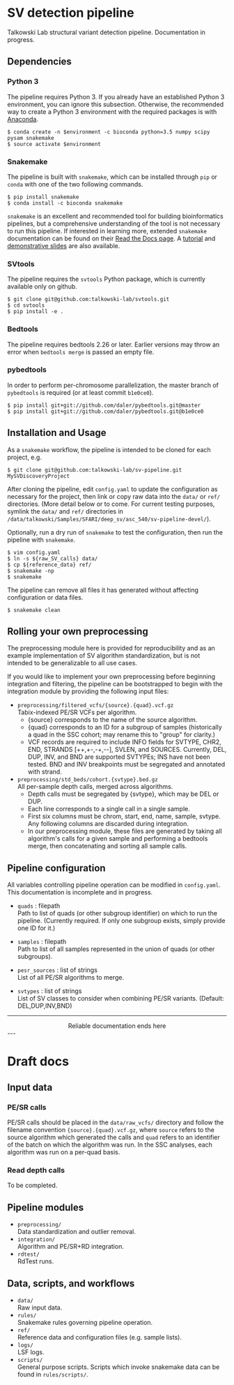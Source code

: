 # SV detection pipeline

Talkowski Lab structural variant detection pipeline. Documentation in progress.

## Dependencies

### Python 3

The pipeline requires Python 3. If you already have an established Python 3
environment, you can ignore this subsection. Otherwise, the recommended way to
create a Python 3 environment with the required packages is with
[Anaconda](https://www.continuum.io/downloads).

```
$ conda create -n $environment -c bioconda python=3.5 numpy scipy pysam snakemake
$ source activate $environment
```

### Snakemake
The pipeline is built with `snakemake`, which can be installed through `pip` or
`conda` with one of the two following commands.

```
$ pip install snakemake
$ conda install -c bioconda snakemake
```

`snakemake` is an excellent and recommended tool for building bioinformatics
pipelines, but a comprehensive understanding of the tool is not necessary to
run this pipeline. If interested in learning more, extended `snakemake`
documentation can be found on their [Read the Docs
page](https://snakemake.readthedocs.io/en/stable/). A
[tutorial](https://snakemake.bitbucket.io/snakemake-tutorial.html) and
[demonstrative slides](http://slides.com/johanneskoester/deck-1#/) are also
available. 

### SVtools
The pipeline requires the `svtools` Python package, which is currently
available only on github.

```
$ git clone git@github.com:talkowski-lab/svtools.git
$ cd svtools
$ pip install -e .
```

### Bedtools
The pipeline requires bedtools 2.26 or later. Earlier versions may throw an
error when `bedtools merge` is passed an empty file.

### pybedtools
In order to perform per-chromosome parallelization, the master branch of 
`pybedtools` is required (or at least commit `b1e0ce0`).

```
$ pip install git+git://github.com/daler/pybedtools.git@master
$ pip install git+git://github.com/daler/pybedtools.git@b1e0ce0
```

## Installation and Usage
As a `snakemake` workflow, the pipeline is intended to be cloned for each
project, e.g.

```
$ git clone git@github.com:talkowski-lab/sv-pipeline.git MySVDiscoveryProject
```

After cloning the pipeline, edit `config.yaml` to update the configuration as
necessary for the project, then link or copy raw data into the `data/` or
`ref/` directories. (More detail below or to come. For current testing
purposes, symlink the `data/` and `ref/` directories in
`/data/talkowski/Samples/SFARI/deep_sv/asc_540/sv-pipeline-devel/`). 

Optionally, run a dry run of `snakemake` to test the configuration, then run
the pipeline with `snakemake`.

```
$ vim config.yaml
$ ln -s ${raw_SV_calls} data/
$ cp ${reference_data} ref/
$ snakemake -np
$ snakemake
```

The pipeline can remove all files it has generated without affecting
configuration or data files.

```
$ snakemake clean
```

## Rolling your own preprocessing

The preprocessing module here is provided for reproducibility and as an
example implementation of SV algorithm standardization, but is not intended to
be generalizable to all use cases. 

If you would like to implement your own preprocessing before beginning
integration and filtering, the pipeline can be bootstrapped to begin with the
integration module by providing the following input files:

* `preprocessing/filtered_vcfs/{source}.{quad}.vcf.gz`  
    Tabix-indexed PE/SR VCFs per algorithm. 
    - {source} corresponds to the name of the source algorithm.
    - {quad} corresponds to an ID for a subgroup of samples (historically a
      quad in the SSC cohort; may rename this to "group" for clarity.)
    - VCF records are required to include INFO fields for SVTYPE, CHR2, END,
      STRANDS [++,+-,-+,--], SVLEN, and SOURCES.  Currently, DEL, DUP, INV, and
      BND are supported SVTYPEs; INS have not been tested. BND and INV
      breakpoints must be segregated and annotated with strand.
* `preprocessing/std_beds/cohort.{svtype}.bed.gz`  
    All per-sample depth calls, merged across algorithms.
    - Depth calls must be segregated by {svtype}, which may be DEL or DUP.
    - Each line corresponds to a single call in a single sample.
    - First six columns must be chrom, start, end, name, sample, svtype. Any
      following columns are discarded during integration.
    - In our preprocessing module, these files are generated by taking all
      algorithm's calls for a given sample and performing a bedtools merge,
      then concatenating and sorting all sample calls.

## Pipeline configuration

All variables controlling pipeline operation can be modified in `config.yaml`.
This documentation is incomplete and in progress.

* `quads` : filepath  
    Path to list of quads (or other subgroup identifier) on which to run the
pipeline. (Currently required. If only one subgroup exists, simply provide one
ID for it.)

* `samples` : filepath  
    Path to list of all samples represented in the union of quads (or other
subgroups).

* `pesr_sources` : list of strings  
    List of all PE/SR algorithms to merge.

* `svtypes` : list of strings  
    List of SV classes to consider when combining PE/SR variants. (Default:
DEL,DUP,INV,BND)

---
<center>Reliable documentation ends here</center>
---

# Draft docs

## Input data

### PE/SR calls
PE/SR calls should be placed in the `data/raw_vcfs/` directory and follow the
filename convention `{source}.{quad}.vcf.gz`, where `source` refers to the
source algorithm which generated the calls and `quad` refers to an identifier
of the batch on which the algorithm was run. In the SSC analyses, each
algorithm was run on a per-quad basis.

### Read depth calls
To be completed.

## Pipeline modules

* `preprocessing/`  
    Data standardization and outlier removal.
* `integration/`  
    Algorithm and PE/SR+RD integration.
* `rdtest/`  
    RdTest runs.

## Data, scripts, and workflows
* `data/`  
    Raw input data.
* `rules/`  
    Snakemake rules governing pipeline operation.
* `ref/`  
    Reference data and configuration files (e.g. sample lists).
* `logs/`  
    LSF logs.
* `scripts/`  
    General purpose scripts. Scripts which invoke snakemake data can be found
    in `rules/scripts/`. 
